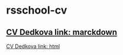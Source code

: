 # rsschool-cv

[CV Dedkova link: marckdown](https://ria-ded.github.io/rsschool-cv/cv)
---
[CV Dedkova link: html](https://ria-ded.github.io/rsschool-cv/)
